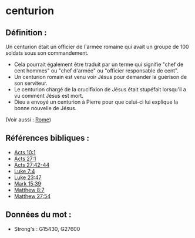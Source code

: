 # centurion

## Définition :

Un centurion était un officier de l'armée romaine qui avait un groupe de 100 soldats sous son commandement.

* Cela pourrait également être traduit par un terme qui signifie "chef de cent hommes" ou "chef d'armée" ou "officier responsable de cent".
* Un centurion romain est venu voir Jésus pour demander la guérison de son serviteur.
* Le centurion chargé de la crucifixion de Jésus était stupéfait lorsqu'il a vu comment Jésus est mort.
* Dieu a envoyé un centurion à Pierre pour que celui-ci lui explique la bonne nouvelle de Jésus.

(Voir aussi : [Rome](../names/rome.md))

## Références bibliques :

* [Acts 10:1](rc://en/tn/help/act/10/01)
* [Acts 27:1](rc://en/tn/help/act/27/01)
* [Acts 27:42-44](rc://en/tn/help/act/27/42)
* [Luke 7:4](rc://en/tn/help/luk/07/04)
* [Luke 23:47](rc://en/tn/help/luk/23/47)
* [Mark 15:39](rc://en/tn/help/mrk/15/39)
* [Matthew 8:7](rc://en/tn/help/mat/08/07)
* [Matthew 27:54](rc://en/tn/help/mat/27/54)

## Données du mot :

* Strong's : G15430, G27600
